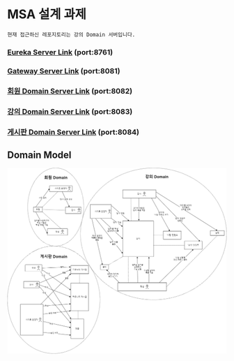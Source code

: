 # MSA 설계 과제

`현재 접근하신 레포지토리는 강의 Domain 서버입니다.`

### [Eureka Server Link](https://github.com/powerstar13/msa-design-task-eureka) (port:8761)

### [Gateway Server Link](https://github.com/powerstar13/msa-design-task-gateway) (port:8081)

### [회원 Domain Server Link](https://github.com/powerstar13/msa-design-task-member) (port:8082)

### [강의 Domain Server Link](https://github.com/powerstar13/msa-design-task-lecture) (port:8083)

### [게시판 Domain Server Link](https://github.com/powerstar13/msa-design-task-community) (port:8084)

## Domain Model

![DomainModel.png](DomainModel.png)
